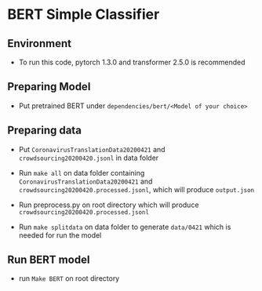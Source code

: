 # BERT Simple Classifier 

## Environment

- To run this code, pytorch 1.3.0 and transformer 2.5.0 is recommended

## Preparing Model

- Put pretrained BERT under `dependencies/bert/<Model of your choice>`

## Preparing data

- Put `CoronavirusTranslationData20200421` and `crowdsourcing20200420.jsonl` in data folder

- Run `make all` on data folder containing `CoronavirusTranslationData20200421` and `crowdsourcing20200420.processed.jsonl`, which will produce `output.json`
- Run preprocess.py on root directory which will produce `crowdsourcing20200420.processed.jsonl`
- Run `make splitdata` on data folder to generate `data/0421` which is needed for run the model

## Run BERT model

- run `Make BERT` on root directory
